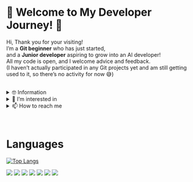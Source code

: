 # 🌱 Welcome to My Developer Journey! 🌱

Hi, Thank you for your visiting! <br/>
I’m a **Git beginner** who has just started, <br/>
and a **Junior developer** aspiring to grow into an AI developer! <br/>
All my code is open, and I welcome advice and feedback. <br/>
(I haven’t actually participated in any Git projects yet and am still getting used to it, so there’s no activity for now 😅)
<br><br>

<details>
  <summary>
  🤓 Information
</summary>
  
  - 🎓 Bachelor of Software Engineering, College of Software Convergence, Sejong University 2021.03~2026.02
</details>

<details>
<summary>
  👀 I’m interested in
</summary>
  
  - 💕 language⠀⠀:⠀C/C++, C#, Python
  - ✨ field⠀⠀⠀⠀⠀:⠀AI/ML, IoT/Embedded, Computer Graphics, Game Programming
  - ✍️ studying⠀⠀:⠀Algorithm, Computer Graphics
</details>
<details>
<summary>
  📫 How to reach me
</summary>

  - ✉️ email⠀⠀⠀⠀:⠀kkyanwoo@gmail.com
  - 🌱 Linkedin⠀⠀:⠀https://www.linkedin.com/in/yanwoo-kim-395b80309/
  - 🎮 steam⠀⠀⠀⠀:⠀niar / 1209408742
</details>

⠀

# Languages
[![Top Langs](https://github-readme-stats.vercel.app/api/top-langs/?username=yanwoo8)](https://github.com/anuraghazra/github-readme-stats)
<div align=left>
  <img src="https://img.shields.io/badge/c-A8B9CC?style=for-the-badge&logo=c&logoColor=white">
  <img src="https://img.shields.io/badge/c++-00599C?style=for-the-badge&logo=c%2B%2B&logoColor=white">
  <img src="https://img.shields.io/badge/python-3776AB?style=for-the-badge&logo=python&logoColor=white">
  <img src="https://img.shields.io/badge/mysql-4479A1?style=for-the-badge&logo=mysql&logoColor=white"> 
  <img src="https://img.shields.io/badge/mariaDB-003545?style=for-the-badge&logo=mariaDB&logoColor=white">
  <img src="https://img.shields.io/badge/github-181717?style=for-the-badge&logo=github&logoColor=white">
  <img src="https://img.shields.io/badge/git-F05032?style=for-the-badge&logo=git&logoColor=white">
